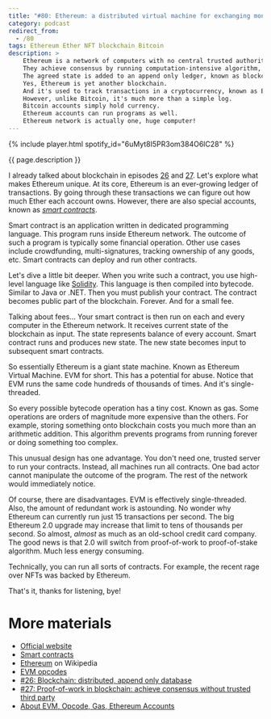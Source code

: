 ```yaml
---
title: "#80: Ethereum: a distributed virtual machine for exchanging money and bored apes"
category: podcast
redirect_from:
  - /80
tags: Ethereum Ether NFT blockchain Bitcoin
description: >
    Ethereum is a network of computers with no central trusted authority.
    They achieve consensus by running computation-intensive algorithm, known as proof-of-work.
    The agreed state is added to an append only ledger, known as blockchain.
    Yes, Ethereum is yet another blockchain.
    And it's used to track transactions in a cryptocurrency, known as Ether.
    However, unlike Bitcoin, it's much more than a simple log.
    Bitcoin accounts simply hold currency.
    Ethereum accounts can run programs as well.
    Ethereum network is actually one, huge computer!
---
```


{% include player.html spotify_id="6uMyt8I5PR3om384O6lC28" %}

{{ page.description }}

I already talked about blockchain in episodes [26](https://nurkiewicz.com/26) and [27](https://nurkiewicz.com/27).
Let's explore what makes Ethereum unique.
At its core, Ethereum is an ever-growing ledger of transactions.
By going through these transactions we can figure out how much Ether each account owns.
However, there are also special accounts, known as [_smart contracts_](https://en.wikipedia.org/wiki/Smart_contract).

Smart contract is an application written in dedicated programming language.
This program runs inside Ethereum network.
The outcome of such a program is typically some financial operation.
Other use cases include crowdfunding, multi-signatures, tracking ownership of any goods, etc.
Smart contracts can deploy and run other contracts.

Let's dive a little bit deeper.
When you write such a contract, you use high-level language like [Solidity](https://soliditylang.org/).
This language is then compiled into bytecode.
Similar to Java or .NET.
Then you must publish your contract.
The contract becomes public part of the blockchain.
Forever.
And for a small fee.

Talking about fees...
Your smart contract is then run on each and every computer in the Ethereum network.
It receives current state of the blockchain as input.
The state represents balance of every account.
Smart contract runs and produces new state.
The new state becomes input to subsequent smart contracts.

So essentially Ethereum is a giant state machine.
Known as Ethereum Virtual Machine.
EVM for short.
This has a potential for abuse.
Notice that EVM runs the same code hundreds of thousands of times.
And it's single-threaded.

So every possible bytecode operation has a tiny cost.
Known as gas.
Some operations are orders of magnitude more expensive than the others.
For example, storing something onto blockchain costs you much more than an arithmetic addition.
This algorithm prevents programs from running forever or doing something too complex.

This unusual design has one advantage.
You don't need one, trusted server to run your contracts.
Instead, all machines run all contracts.
One bad actor cannot manipulate the outcome of the program.
The rest of the network would immediately notice.

Of course, there are disadvantages.
EVM is effectively single-threaded.
Also, the amount of redundant work is astounding.
No wonder why Ethereum can currently run just 15 transactions per second.
The big Ethereum 2.0 upgrade may increase that limit to tens of thousands per second.
So almost, _almost_ as much as an old-school credit card company.
The good news is that 2.0 will switch from proof-of-work to proof-of-stake algorithm.
Much less energy consuming.

Technically, you can run all sorts of contracts.
For example, the recent rage over NFTs was backed by Ethereum.

That's it, thanks for listening, bye!

# More materials

* [Official website](https://ethereum.org/)
* [Smart contracts](https://ethereum.org/en/developers/docs/smart-contracts/)
* [Ethereum](https://en.wikipedia.org/wiki/Ethereum) on Wikipedia
* [EVM opcodes](https://ethereum.org/en/developers/docs/evm/opcodes/)
* [#26: Blockchain: distributed, append only database](https://nurkiewicz.com/26)
* [#27: Proof-of-work in blockchain: achieve consensus without trusted third party](https://nurkiewicz.com/27)
* [About EVM, Opcode, Gas, Ethereum Accounts](https://coinsbench.com/about-evm-opcode-gas-ethereum-accounts-9f0896f09d04)
